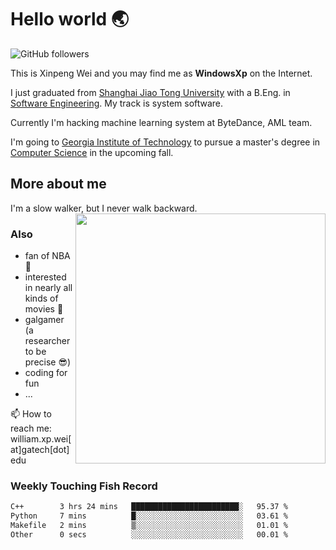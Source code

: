 <!--
**WindowsXp-Beta/WindowsXp-Beta** is a ✨ _special_ ✨ repository because its `README.md` (this file) appears on your GitHub profile.

Here are some ideas to get you started:

- 🔭 I’m currently working on ...
- 🌱 I’m currently learning ...
- 👯 I’m looking to collaborate on ...
- 🤔 I’m looking for help with ...
- 💬 Ask me about ...
- 📫 How to reach me: ...
- 😄 Pronouns: ...
- ⚡ Fun fact: ...
-->
# Hello world :earth_asia:

![GitHub followers](https://img.shields.io/github/followers/WindowsXp-Beta?style=social)

This is Xinpeng Wei and you may find me as **WindowsXp** on the Internet.

I just graduated from [Shanghai Jiao Tong University](http://en.sjtu.edu.cn/) with a B.Eng. in [Software Engineering](http://www.se.sjtu.edu.cn/). My track is system software.

Currently I'm hacking machine learning system at ByteDance, AML team.

I'm going to [Georgia Institute of Technology](https://www.gatech.edu/) to pursue a master's degree in [Computer Science](https://www.cc.gatech.edu/degree-programs/master-science-computer-science) in the upcoming fall.

## More about me

I'm a slow walker, but I never walk backward.<img align='right' src='https://github-readme-stats.vercel.app/api/top-langs/?username=WindowsXp-Beta&layout=compact&hide=scss,hcl,Tcl&langs_count=5&theme=tokyonight' width='400px'>

### Also
- fan of NBA :basketball:
- interested in nearly all kinds of movies :movie_camera:
- galgamer (a researcher to be precise :sunglasses:)
- coding for fun
- ...

📫 How to reach me: william.xp.wei[at]gatech[dot]edu

### Weekly Touching Fish Record

<!--START_SECTION:waka-->

```txt
C++        3 hrs 24 mins   ████████████████████████░   95.37 %
Python     7 mins          █░░░░░░░░░░░░░░░░░░░░░░░░   03.61 %
Makefile   2 mins          ▒░░░░░░░░░░░░░░░░░░░░░░░░   01.01 %
Other      0 secs          ░░░░░░░░░░░░░░░░░░░░░░░░░   00.01 %
```

<!--END_SECTION:waka-->
